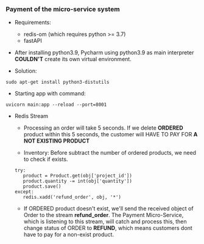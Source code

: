 ### Payment of the micro-service system

* Requirements: 
    * redis-om (which requires python >= 3.7)
    * fastAPI 
    
* After installing python3.9, Pycharm using python3.9 as main interpreter **COULDN'T** create its own virtual environment. 
* Solution: 
```
sudo apt-get install python3-distutils
```

* Starting app with command: 
```
uvicorn main:app --reload --port=8001
```

* Redis Stream
  * Processing an order will take 5 seconds. If we delete **ORDERED** product within this 5 seconds,
  the customer will HAVE TO PAY FOR **A NOT EXISTING PRODUCT**
    
  * Inventory: Before subtract the number of ordered products, we need to check if exists.
  ```                
  try:
     product = Product.get(obj['project_id'])
     product.quantity -= int(obj['quantity'])
     product.save()
  except:
     redis.xadd('refund_order', obj, '*')
  ```

  * If ORDERED product doesn't exist, we'll send the received object of Order to the stream **refund_order**.
  The Payment Micro-Service, which is listening to this stream, will catch and process this, then change status of ORDER to **REFUND**, which means customers dont have to pay for a non-exist product.